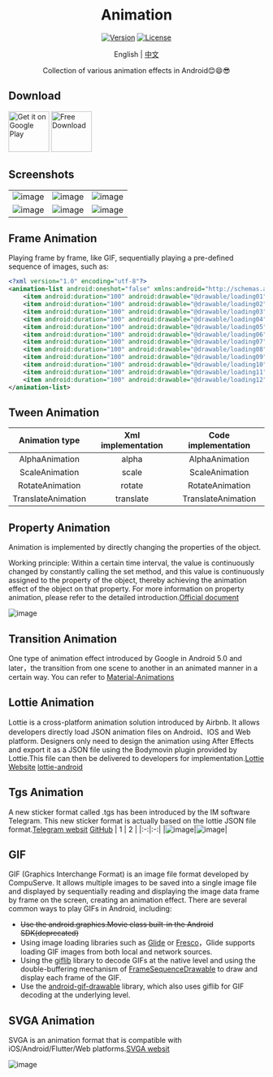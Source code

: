 <div align="center">
  
<h1 align="center">Animation</h1>

[![Version](https://img.shields.io/badge/Version-1.1.16-brightgreen.svg)](https://play.google.com/store/apps/details?id=com.github.kongpf8848.animation)
[![License](https://img.shields.io/badge/License-Apache%202-brightgreen.svg)](https://www.apache.org/licenses/LICENSE-2.0)

English | [中文](./README.md)

Collection of various animation effects in Android😊😄😎

</div>

## Download

[<img src="https://github.com/kongpf8848/Animation/blob/master/images/google-play.png"
     alt="Get it on Google Play" 
     height="80">](https://play.google.com/store/apps/details?id=com.github.kongpf8848.animation)
[<img src="https://github.com/kongpf8848/Animation/blob/master/images/free-download.png?raw=true"
     alt="Free Download"
     height="80">](http://hey.scandown.com/animation)

## Screenshots
|  |  |  |
|:-:|:-:|:-:|
|![image](https://github.com/kongpf8848/Animation/blob/master/images/splash.webp) | ![image](https://github.com/kongpf8848/Animation/blob/master/images/guide.webp) | ![image](https://github.com/kongpf8848/Animation/blob/master/images/kmail.webp) |
|![image](https://github.com/kongpf8848/Animation/blob/master/images/autohome.webp) | ![image](https://github.com/kongpf8848/Animation/blob/master/images/telegram.webp) | ![image](https://github.com/kongpf8848/Animation/blob/master/images/pdj_guide.webp) |


## Frame Animation

Playing frame by frame, like GIF, sequentially playing a pre-defined sequence of images, such as:
```xml
<?xml version="1.0" encoding="utf-8"?>
<animation-list android:oneshot="false" xmlns:android="http://schemas.android.com/apk/res/android">
    <item android:duration="100" android:drawable="@drawable/loading01" />
    <item android:duration="100" android:drawable="@drawable/loading02" />
    <item android:duration="100" android:drawable="@drawable/loading03" />
    <item android:duration="100" android:drawable="@drawable/loading04" />
    <item android:duration="100" android:drawable="@drawable/loading05" />
    <item android:duration="100" android:drawable="@drawable/loading06" />
    <item android:duration="100" android:drawable="@drawable/loading07" />
    <item android:duration="100" android:drawable="@drawable/loading08" />
    <item android:duration="100" android:drawable="@drawable/loading09" />
    <item android:duration="100" android:drawable="@drawable/loading10" />
    <item android:duration="100" android:drawable="@drawable/loading11" />
    <item android:duration="100" android:drawable="@drawable/loading12" />
</animation-list>
```

## Tween Animation

|Animation type|Xml implementation |Code implementation|
|:---:|:---:|:---:|
| AlphaAnimation |alpha |AlphaAnimation|
| ScaleAnimation |scale|ScaleAnimation|
| RotateAnimation |rotate |RotateAnimation|
| TranslateAnimation |translate |TranslateAnimation|

## Property Animation

Animation is implemented by directly changing the properties of the object.

Working principle: Within a certain time interval, the value is continuously changed by constantly calling the set method, and this value is continuously assigned to the property of the object, thereby achieving the animation effect of the object on that property. For more information on property animation, please refer to the detailed introduction.[Official document](https://developer.android.google.cn/guide/topics/graphics/prop-animation)

![image](https://github.com/kongpf8848/Animation/blob/master/images/intro_property.png)

## Transition Animation
One type of animation effect introduced by Google in Android 5.0 and later，the transition from one scene to another in an animated manner in a certain way. You can refer to [Material-Animations](https://github.com/lgvalle/Material-Animations)

## Lottie Animation
Lottie is a cross-platform animation solution introduced by Airbnb. It allows developers directly load JSON animation files on Android、IOS and Web platform. Designers only need to design the animation using After Effects and export it as a JSON file using the Bodymovin plugin provided by Lottie.This file can then be delivered to developers for implementation.[Lottie Website](https://lottiefiles.com) [lottie-android](https://github.com/LottieFiles/lottie-android)

## Tgs Animation
A new sticker format called .tgs has been introduced by the IM software Telegram. This new sticker format is actually based on the lottie JSON file format.[Telegram websit](https://telegram.org) [GitHub](https://github.com/DrKLO/Telegram)
| 1 | 2 |
|:-:|:-:|
|![image](https://github.com/kongpf8848/Animation/blob/master/images/intro_telegram_1.png)|![image](https://github.com/kongpf8848/Animation/blob/master/images/intro_telegram_2.png)|
## GIF
GIF (Graphics Interchange Format) is an image file format developed by CompuServe. It allows multiple images to be saved into a single image file and displayed by sequentially reading and displaying the image data frame by frame on the screen, creating an animation effect. There are several common ways to play GIFs in Android, including:
* ~~Use the android.graphics.Movie class built-in the Android SDK(deprecated)~~
* Using image loading libraries such as [Glide](https://github.com/bumptech/glide) or [Fresco](https://github.com/facebook/fresco)，Glide supports loading GIF images from both local and network sources.
* Using the [giflib](https://android.googlesource.com/platform/external/giflib/+/android-9.0.0_r16) library to decode GIFs at the native level and using the double-buffering mechanism of [FrameSequenceDrawable](https://android.googlesource.com/platform/frameworks/ex/+/android-9.0.0_r16/framesequence) to draw and display each frame of the GIF.
* Use the [android-gif-drawable](https://github.com/koral--/android-gif-drawable) library, which also uses giflib for GIF decoding at the underlying level.

## SVGA Animation
SVGA is an animation format that is compatible with iOS/Android/Flutter/Web platforms.[SVGA websit](http://svga.io/)

![image](https://github.com/kongpf8848/Animation/blob/master/images/intro_svga.jpg)
